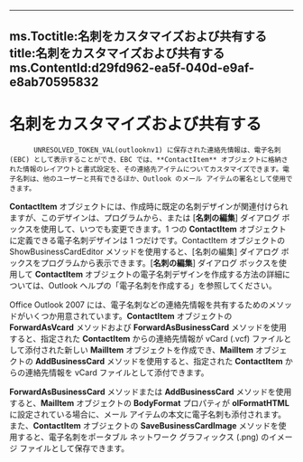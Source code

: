 

---
ms.Toctitle:名刺をカスタマイズおよび共有する
title:名刺をカスタマイズおよび共有する
ms.ContentId:d29fd962-ea5f-040d-e9af-e8ab70595832
---
# 名刺をカスタマイズおよび共有する





          UNRESOLVED_TOKEN_VAL(outlooknv1) に保存された連絡先情報は、電子名刺 (EBC) として表示することができ、EBC では、**ContactItem** オブジェクトに格納された情報のレイアウトと書式設定を、その連絡先アイテムについてカスタマイズできます。電子名刺は、他のユーザーと共有できるほか、Outlook のメール アイテムの署名として使用できます。



**ContactItem** オブジェクトには、作成時に既定の名刺デザインが関連付けられますが、このデザインは、プログラムから、または [**名刺の編集**] ダイアログ ボックスを使用して、いつでも変更できます。1 つの **ContactItem** オブジェクトに定義できる電子名刺デザインは 1 つだけです。ContactItem オブジェクトの ShowBusinessCardEditor メソッドを使用すると、[名刺の編集] ダイアログ ボックスをプログラムから表示できます。[**名刺の編集**] ダイアログ ボックスを使用して **ContactItem** オブジェクトの電子名刺デザインを作成する方法の詳細については、Outlook ヘルプの「電子名刺を作成する」を参照してください。



Office Outlook 2007 には、電子名刺などの連絡先情報を共有するためのメソッドがいくつか用意されています。**ContactItem** オブジェクトの **ForwardAsVcard** メソッドおよび **ForwardAsBusinessCard** メソッドを使用すると、指定された **ContactItem** からの連絡先情報が vCard (.vcf) ファイルとして添付された新しい **MailItem** オブジェクトを作成でき、**MailItem** オブジェクトの **AddBusinessCard** メソッドを使用すると、指定された **ContactItem** からの連絡先情報を vCard ファイルとして添付できます。



**ForwardAsBusinessCard** メソッドまたは **AddBusinessCard** メソッドを使用すると、**MailItem** オブジェクトの **BodyFormat** プロパティが **olFormatHTML** に設定されている場合に、メール アイテムの本文に電子名刺も添付されます。また、**ContactItem** オブジェクトの **SaveBusinessCardImage** メソッドを使用すると、電子名刺をポータブル ネットワーク グラフィックス (.png) のイメージ ファイルとして保存できます。


